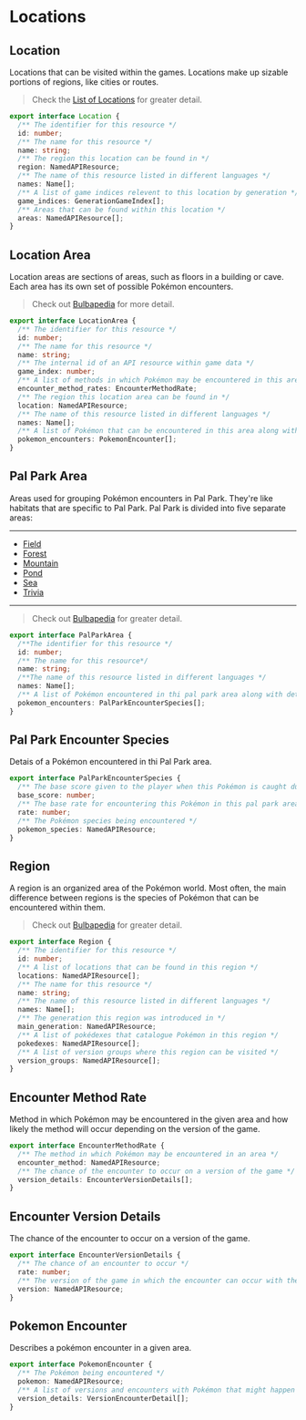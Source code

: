 # Locations

## Location

Locations that can be visited within the games.
Locations make up sizable portions of regions, like cities or routes.

> Check the [List of Locations](https://bulbapedia.bulbagarden.net/wiki/List_of_locations_by_name) for greater detail.

```ts
export interface Location {
  /** The identifier for this resource */
  id: number;
  /** The name for this resource */
  name: string;
  /** The region this location can be found in */
  region: NamedAPIResource;
  /** The name of this resource listed in different languages */
  names: Name[];
  /** A list of game indices relevent to this location by generation */
  game_indices: GenerationGameIndex[];
  /** Areas that can be found within this location */
  areas: NamedAPIResource[];
}
```

## Location Area

Location areas are sections of areas, such as floors in a building or cave.
Each area has its own set of possible Pokémon encounters.

> Check out [Bulbapedia](https://bulbapedia.bulbagarden.net/wiki/Area) for more detail.

```ts
export interface LocationArea {
  /** The identifier for this resource */
  id: number;
  /** The name for this resource */
  name: string;
  /** The internal id of an API resource within game data */
  game_index: number;
  /** A list of methods in which Pokémon may be encountered in this area and how likely the method will occur depending on the version of the game */
  encounter_method_rates: EncounterMethodRate;
  /** The region this location area can be found in */
  location: NamedAPIResource;
  /** The name of this resource listed in different languages */
  names: Name[];
  /** A list of Pokémon that can be encountered in this area along with version specific details about the encounter */
  pokemon_encounters: PokemonEncounter[];
}
```

## Pal Park Area

Areas used for grouping Pokémon encounters in Pal Park.
They're like habitats that are specific to Pal Park.
Pal Park is divided into five separate areas:

---

- [Field](https://bulbapedia.bulbagarden.net/wiki/List_of_Pok%C3%A9mon_by_Pal_Park_location#Field)
- [Forest](https://bulbapedia.bulbagarden.net/wiki/List_of_Pok%C3%A9mon_by_Pal_Park_location#Forest)
- [Mountain](https://bulbapedia.bulbagarden.net/wiki/List_of_Pok%C3%A9mon_by_Pal_Park_location#Mountain)
- [Pond](https://bulbapedia.bulbagarden.net/wiki/List_of_Pok%C3%A9mon_by_Pal_Park_location#Pound)
- [Sea](https://bulbapedia.bulbagarden.net/wiki/List_of_Pok%C3%A9mon_by_Pal_Park_location#Sea)
- [Trivia](https://bulbapedia.bulbagarden.net/wiki/List_of_Pok%C3%A9mon_by_Pal_Park_location#Trivia)

---

> Check out [Bulbapedia](https://bulbapedia.bulbagarden.net/wiki/Pal_Park) for greater detail.

```ts
export interface PalParkArea {
  /**The identifier for this resource */
  id: number;
  /** The name for this resource*/
  name: string;
  /**The name of this resource listed in different languages */
  names: Name[];
  /** A list of Pokémon encountered in thi pal park area along with details*/
  pokemon_encounters: PalParkEncounterSpecies[];
}
```

## Pal Park Encounter Species

Detais of a Pokémon encountered in thi Pal Park area.

```ts
export interface PalParkEncounterSpecies {
  /** The base score given to the player when this Pokémon is caught during a pal park run */
  base_score: number;
  /** The base rate for encountering this Pokémon in this pal park area */
  rate: number;
  /** The Pokémon species being encountered */
  pokemon_species: NamedAPIResource;
}
```

## Region

A region is an organized area of the Pokémon world.
Most often, the main difference between regions is
the species of Pokémon that can be encountered within them.

> Check out [Bulbapedia](https://bulbapedia.bulbagarden.net/wiki/Region) for greater detail.

```ts
export interface Region {
  /** The identifier for this resource */
  id: number;
  /** A list of locations that can be found in this region */
  locations: NamedAPIResource[];
  /** The name for this resource */
  name: string;
  /** The name of this resource listed in different languages */
  names: Name[];
  /** The generation this region was introduced in */
  main_generation: NamedAPIResource;
  /** A list of pokédexes that catalogue Pokémon in this region */
  pokedexes: NamedAPIResource[];
  /** A list of version groups where this region can be visited */
  version_groups: NamedAPIResource[];
}
```

## Encounter Method Rate

Method in which Pokémon may be encountered in the given area and how likely the method will occur depending on the version of the game.

```ts
export interface EncounterMethodRate {
  /** The method in which Pokémon may be encountered in an area */
  encounter_method: NamedAPIResource;
  /** The chance of the encounter to occur on a version of the game */
  version_details: EncounterVersionDetails[];
}
```

## Encounter Version Details

The chance of the encounter to occur on a version of the game.

```ts
export interface EncounterVersionDetails {
  /** The chance of an encounter to occur */
  rate: number;
  /** The version of the game in which the encounter can occur with the given chance */
  version: NamedAPIResource;
}
```

## Pokemon Encounter

Describes a pokémon encounter in a given area.

```ts
export interface PokemonEncounter {
  /** The Pokémon being encountered */
  pokemon: NamedAPIResource;
  /** A list of versions and encounters with Pokémon that might happen in the referenced location area */
  version_details: VersionEncounterDetail[];
}
```
